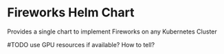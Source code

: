 # Fireworks Helm Chart

Provides a single chart to implement Fireworks on any Kubernetes Cluster

#TODO use GPU resources if available? How to tell?